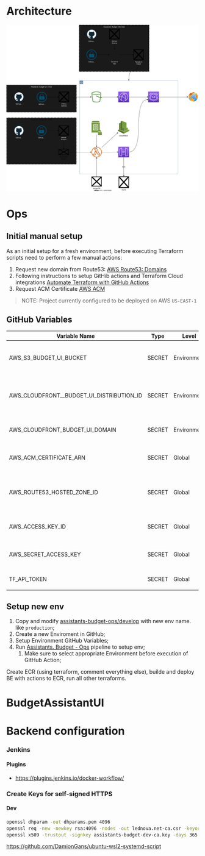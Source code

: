 # Architecture

![](./docs/architecture-general.drawio.svg)

# Ops

## Initial manual setup
As an initial setup for a fresh environment, before executing Terraform scripts need to perform a few manual actions:

1. Request new domain from Route53: [AWS Route53: Domains](https://us-east-1.console.aws.amazon.com/route53/domains/home)
2. Following instructions to setup GitHib actions and Terraform Cloud integrations [Automate Terraform with GitHub Actions](https://developer.hashicorp.com/terraform/tutorials/automation/github-actions)
3. Request ACM Certificate [AWS ACM](https://us-east-1.console.aws.amazon.com/acm/home?region=us-east-1#/certificates/request)

> NOTE: Project currently configured to be deployed on AWS `US-EAST-1` 

## GitHub Variables

| Variable Name                             | Type   | Level       | Project                | Description                                                |
| ----------------------------------------- | ------ | ----------- | ---------------------- | ---------------------------------------------------------- |
| AWS_S3_BUDGET_UI_BUCKET                   | SECRET | Environment | Assistant: Budget - UI | S3 Bucket name where build assets are stored               |
| AWS_CLOUDFRONT__BUDGET_UI_DISTRIBUTION_ID | SECRET | Environment | Assistant: Budget - UI | CloudFront ID which should be used for assets distribution |
| AWS_CLOUDFRONT_BUDGET_UI_DOMAIN           | SECRET | Environment | Assistant: Budget - UI | URL which should be used distribution                      |
| AWS_ACM_CERTIFICATE_ARN                   | SECRET | Global      | All                    | ARN of the ACM Certificate for HTTPS                       |
| AWS_ROUTE53_HOSTED_ZONE_ID                | SECRET | Global      | All                    | Route53 Zone ID where domain name is registered            |
| AWS_ACCESS_KEY_ID                         | SECRET | Global      | All                    | AWS Key ID for terraform user                              |
| AWS_SECRET_ACCESS_KEY                     | SECRET | Global      | All                    | AWS Key Secret for terraform user                          |
| TF_API_TOKEN                              | SECRET | Global      | All                    | Key of Terraform Cloud                                     |

## Setup new env
1. Copy and modify [assistants-budget-ops/develop](./assistants-budget-ops/develop/) with new env name. like `production`;
2. Create a new Enviroment in GitHub;
3. Setup Environment GitHub Variables;
4. Run [Assistants. Budget - Ops](./.github/workflows/ops.yml) pipeline to setup env;
   1. Make sure to select appropriate Environment before execution of GitHub Action;


Create ECR (using terraform, comment everything else), builde and deploy BE with actions to ECR, run all other terraforms.

# BudgetAssistantUI

# Backend configuration

### Jenkins

#### Plugins

- https://plugins.jenkins.io/docker-workflow/

### Create Keys for self-signed HTTPS

#### Dev

```bash
openssl dhparam -out dhparams.pem 4096
openssl req -new -newkey rsa:4096 -nodes -out lednova.net-ca.csr -keyout lednova.net-ca.key
openssl x509 -trustout -signkey assistants-budget-dev-ca.key -days 365 -req -in assistants-budget-dev-ca.csr -out assistants-budget-dev-ca.pem
```

https://github.com/DamionGans/ubuntu-wsl2-systemd-script